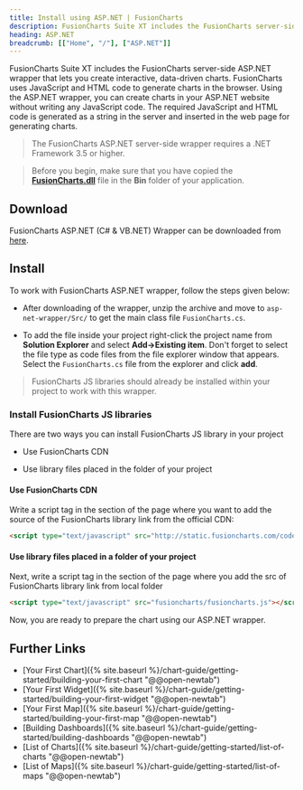 ```yaml
---
title: Install using ASP.NET | FusionCharts
description: FusionCharts Suite XT includes the FusionCharts server-side ASP.NET wrapper that lets you create interactive, data-driven charts.
heading: ASP.NET
breadcrumb: [["Home", "/"], ["ASP.NET"]]
---
```


FusionCharts Suite XT includes the FusionCharts server-side ASP.NET wrapper that lets you create interactive, data-driven charts. FusionCharts uses JavaScript and HTML code to generate charts in the browser. Using the ASP.NET wrapper, you can create charts in your ASP.NET website without writing any JavaScript code. The required JavaScript and HTML code is generated as a string in the server and inserted in the web page for generating charts.

> The FusionCharts ASP.NET server-side wrapper requires a .NET Framework 3.5 or higher.

> Before you begin, make sure that you have copied the **[FusionCharts.dll](https://github.com/fusioncharts/asp-net-wrapper/tree/master/DLLFile)** file in the **Bin** folder of your application.

## Download

FusionCharts ASP.NET (C# & VB.NET) Wrapper can be downloaded from [here](https://www.fusioncharts.com/php-charts/).

## Install

To work with FusionCharts ASP.NET wrapper, follow the steps given below:

* After downloading of the wrapper, unzip the archive and move to `asp-net-wrapper/Src/` to get the main class file `FusionCharts.cs`.

* To add the file inside your project right-click the project name from **Solution Explorer** and select **Add->Existing item**. Don't forget to select the file type as code files from the file explorer window that appears. Select the `FusionCharts.cs` file from the explorer and click **add**.

> FusionCharts JS libraries should already be installed within your project to work with this wrapper.

### Install FusionCharts JS libraries

There are two ways you can install FusionCharts JS library in your project

* Use FusionCharts CDN

* Use library files placed in the folder of your project

#### Use FusionCharts CDN

Write a script tag in the section of the page where you want to add the source of the FusionCharts library link from the official CDN:

```html
<script type="text/javascript" src="http://static.fusioncharts.com/code/latest/fusioncharts.js"></script>

```

#### Use library files placed in a folder of your project

Next, write a script tag in the section of the page where you add the src of FusionCharts library link from local folder

```html
<script type="text/javascript" src="fusioncharts/fusioncharts.js"></script>

```

Now, you are ready to prepare the chart using our ASP.NET wrapper.

## Further Links

* [Your First Chart]({% site.baseurl %}/chart-guide/getting-started/building-your-first-chart "@@open-newtab") 
* [Your First Widget]({% site.baseurl %}/chart-guide/getting-started/building-your-first-widget "@@open-newtab") 
* [Your First Map]({% site.baseurl %}/chart-guide/getting-started/building-your-first-map "@@open-newtab")
* [Building Dashboards]({% site.baseurl %}/chart-guide/getting-started/building-dashboards "@@open-newtab")
* [List of Charts]({% site.baseurl %}/chart-guide/getting-started/list-of-charts "@@open-newtab") 
* [List of Maps]({% site.baseurl %}/chart-guide/getting-started/list-of-maps "@@open-newtab") 